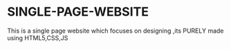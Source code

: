 # SINGLE-PAGE-WEBSITE
This is a single page website which focuses on designing ,its PURELY made using HTML5,CSS,JS
